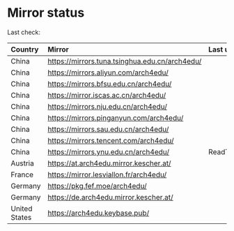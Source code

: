 <script src="./time.js"></script>
# Mirror status
Last check: <script type="text/javascript">localize(1667925439.645324);</script>

|Country|Mirror|Last update|
|:------|:-----|:----------|
|China|https://mirrors.tuna.tsinghua.edu.cn/arch4edu/|<script type="text/javascript">localize(1667889976);</script>|
|China|https://mirrors.aliyun.com/arch4edu/|<script type="text/javascript">localize(1667803386);</script>|
|China|https://mirrors.bfsu.edu.cn/arch4edu/|<script type="text/javascript">localize(1667889976);</script>|
|China|https://mirror.iscas.ac.cn/arch4edu/|<script type="text/javascript">localize(1667889976);</script>|
|China|https://mirrors.nju.edu.cn/arch4edu/|<script type="text/javascript">localize(1667889976);</script>|
|China|https://mirrors.pinganyun.com/arch4edu/|<script type="text/javascript">localize(1667846470);</script>|
|China|https://mirrors.sau.edu.cn/arch4edu/|<script type="text/javascript">localize(1650446957);</script>|
|China|https://mirrors.tencent.com/arch4edu/|<script type="text/javascript">localize(1667846470);</script>|
|China|https://mirrors.ynu.edu.cn/arch4edu/|ReadTimeout|
|Austria|https://at.arch4edu.mirror.kescher.at/|<script type="text/javascript">localize(1667889976);</script>|
|France|https://mirror.lesviallon.fr/arch4edu/|<script type="text/javascript">localize(1667889976);</script>|
|Germany|https://pkg.fef.moe/arch4edu/|<script type="text/javascript">localize(1667889976);</script>|
|Germany|https://de.arch4edu.mirror.kescher.at/|<script type="text/javascript">localize(1667889976);</script>|
|United States|https://arch4edu.keybase.pub/|<script type="text/javascript">localize(1667889976);</script>|

<script src="./tablefilter/tablefilter.js"></script>
<script src="./table.js"></script>